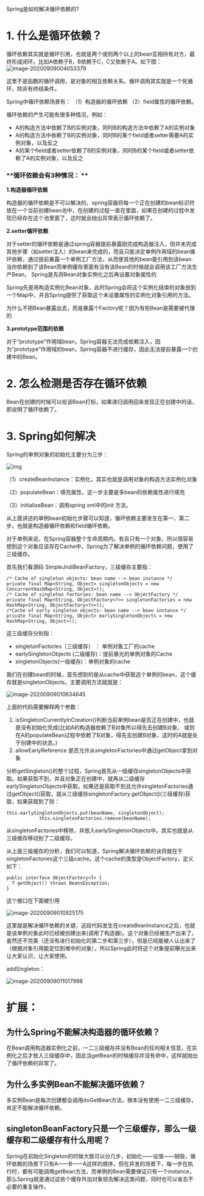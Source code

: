 Spring是如何解决循环依赖的?



# **1. 什么是循环依赖？**

循环依赖其实就是循环引用，也就是两个或则两个以上的bean互相持有对方，最终形成闭环。比如A依赖于B，B依赖于C，C又依赖于A。如下图：![image-20200909004053379](https://gitee.com/fking86/images4typora/raw/master/imgs/20200909004056.png)

这里不是函数的循环调用，是对象的相互依赖关系。循环调用其实就是一个死循环，除非有终结条件。

Spring中循环依赖场景有： 
（1）构造器的循环依赖 
（2）field属性的循环依赖。



循环依赖的产生可能有很多种情况，例如：

- A的构造方法中依赖了B的实例对象，同时B的构造方法中依赖了A的实例对象
- A的构造方法中依赖了B的实例对象，同时B的某个field或者setter需要A的实例对象，以及反之
- A的某个field或者setter依赖了B的实例对象，同时B的某个field或者setter依赖了A的实例对象，以及反之



### **循环依赖会有3种情况： **

**1.构造器循环依赖**   

构造器的循环依赖是不可以解决的，spring容器将每一个正在创建的bean标识符放在一个当前创建bean池中，在创建的过程一直在里面，如果在创建的过程中发现已经存在这个池里面了，这时就会抛出异常表示循环依赖了。 

**2.setter循环依赖**   

对于setter的循环依赖是通过spring容器提前暴露刚完成构造器注入，但并未完成其他步骤（如setter注入）的bean来完成的，而且只能决定单例作用域的bean循环依赖，通过提前暴露一个单例工厂方法，从而使其他的bean能引用到该bean.当你依赖到了该Bean而单例缓存里面有没有该Bean的时候就会调用该工厂方法生产Bean， Spring是先将Bean对象实例化之后再设置对象属性的

Spring先是用构造实例化Bean对象，此时Spring会将这个实例化结束的对象放到一个Map中，并且Spring提供了获取这个未设置属性的实例化对象引用的方法。

为什么不把Bean暴露出去，而是暴露个Factory呢？因为有些Bean是需要被代理的

**3.prototype范围的依赖**

对于“prototype”作用域bean，Spring容器无法完成依赖注入，因为“prototype”作用域的bean，Spring容器不进行缓存，因此无法提前暴露一个创建中的Bean。



# **2. 怎么检测是否存在循环依赖**

Bean在创建的时候可以给该Bean打标，如果递归调用回来发现正在创建中的话，即说明了循环依赖了。



# **3. Spring如何解决**

Spring的单例对象的初始化主要分为三步： 

![img](https://img.jbzj.com/file_images/article/201809/201809051012215.jpg) 

（1）createBeanInstance：实例化，其实也就是调用对象的构造方法实例化对象

（2）populateBean：填充属性，这一步主要是多bean的依赖属性进行填充

（3）initializeBean：调用spring xml中的init 方法。

从上面讲述的单例bean初始化步骤可以知道，循环依赖主要发生在第一、第二步。也就是构造器循环依赖和field循环依赖。

对于单例来说，在Spring容器整个生命周期内，有且只有一个对象，所以很容易想到这个对象应该存在Cache中，Spring为了解决单例的循环依赖问题，使用了三级缓存。

首先我们看源码 SimpleJndiBeanFactory，三级缓存主要指：

```
/* Cache of singleton objects: bean name --> bean instance */
private final Map<String, Object> singletonObjects = new ConcurrentHashMap<String, Object>();
/* Cache of singleton factories: bean name --> ObjectFactory */
private final Map<String, ObjectFactory<?>> singletonFactories = new HashMap<String, ObjectFactory<?>>();
/*Cache of early singleton objects: bean name --> bean instance */
private final Map<String, Object> earlySingletonObjects = new HashMap<String, Object>();
```

这三级缓存分别指：

- singletonFactories（三级缓存） ： 单例对象工厂的cache
- earlySingletonObjects (二级缓存)：提前暴光的单例对象的Cache
- singletonObjects(一级缓存)：单例对象的cache

我们在创建bean的时候，首先想到的是从cache中获取这个单例的bean，这个缓存就是singletonObjects。主要调用方法就就是：



![image-20200909010634645](https://gitee.com/fking86/images4typora/raw/master/imgs/20200909010636.png)

上面的代码需要解释两个参数：

1. isSingletonCurrentlyInCreation()判断当前单例bean是否正在创建中，也就是没有初始化完成(比如A的构造器依赖了B对象所以得先去创建B对象， 或则在A的populateBean过程中依赖了B对象，得先去创建B对象，这时的A就是处于创建中的状态。)
2. allowEarlyReference 是否允许从singletonFactories中通过getObject拿到对象

分析getSingleton()的整个过程，Spring首先从一级缓存singletonObjects中获取。如果获取不到，并且对象正在创建中，就再从二级缓存earlySingletonObjects中获取。如果还是获取不到且允许singletonFactories通过getObject()获取，就从三级缓存singletonFactory.getObject()(三级缓存)获取，如果获取到了则：

```
this.earlySingletonObjects.put(beanName, singletonObject);
            this.singletonFactories.remove(beanName);
```

从singletonFactories中移除，并放入earlySingletonObjects中。其实也就是从三级缓存移动到了二级缓存。

从上面三级缓存的分析，我们可以知道，Spring解决循环依赖的诀窍就在于singletonFactories这个三级cache。这个cache的类型是ObjectFactory，定义如下：

```
public interface ObjectFactory<T> {
  T getObject() throws BeansException;
}
```

这个接口在下面被引用

![image-20200909010925175](https://gitee.com/fking86/images4typora/raw/master/imgs/20200909010926.png)

这里就是解决循环依赖的关键，这段代码发生在createBeanInstance之后，也就是说单例对象此时已经被创建出来(调用了构造器)。这个对象已经被生产出来了，虽然还不完美（还没有进行初始化的第二步和第三步），但是已经能被人认出来了（根据对象引用能定位到堆中的对象），所以Spring此时将这个对象提前曝光出来让大家认识，让大家使用。

addSingleton：

![image-20200909011017998](https://gitee.com/fking86/images4typora/raw/master/imgs/20200909011023.png)





# 扩展：

## **为什么Spring不能解决构造器的循环依赖？**

在Bean调用构造器实例化之前，一二三级缓存并没有Bean的任何相关信息，在实例化之后才放入三级缓存中，因此当getBean的时候缓存并没有命中，这样就抛出了循环依赖的异常了。

## 为什么多实例Bean不能解决循环依赖？

多实例Bean是每次创建都会调用doGetBean方法，根本没有使用一二三级缓存，肯定不能解决循环依赖。



## singletonBeanFactory只是一个三级缓存，那么一级缓存和二级缓存有什么用呢？

Spring在初始化Singleton的时候大致可以分几步，初始化——设值——销毁，循环依赖的场景下只有A——B——A这样的顺序，但在并发的场景下，每一步在执行时，都有可能调用getBean方法，而单例的Bean需要保证只有一个instance，那么Spring就是通过这些个缓存外加对象锁去解决这类问题，同时也可以省去不必要的重复操作。

